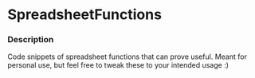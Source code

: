 # SpreadsheetFunctions
### Description
Code snippets of spreadsheet functions that can prove useful. Meant for personal use, but feel free to tweak these to your intended usage :)
